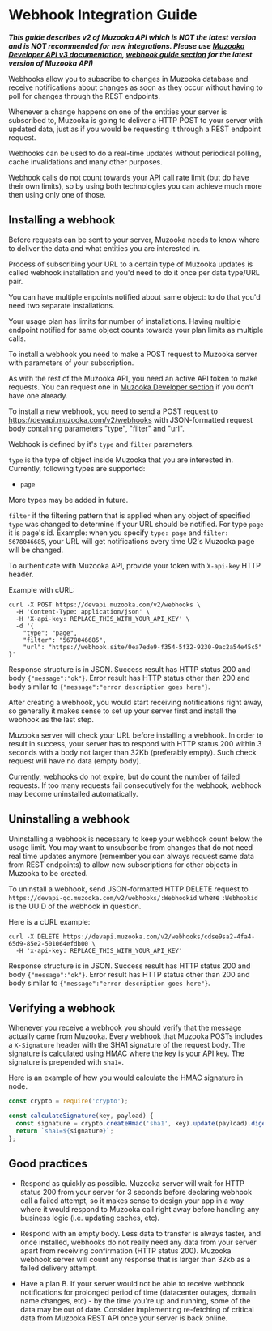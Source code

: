 # Webhook Integration Guide

***This guide describes v2 of Muzooka API which is NOT the latest version and is NOT recommended for new integrations. Please use [Muzooka Developer API v3 documentation](https://www.muzooka.com/developer), [webhook guide section](https://www.muzooka.com/developer#tag/Webhooks) for the latest version of Muzooka API)***

Webhooks allow you to subscribe to changes in Muzooka database and receive notifications about changes as soon as they occur without having to poll for changes through the REST endpoints.

Whenever a change happens on one of the entities your server is subscribed to, Muzooka is going to deliver a HTTP POST to your server with updated data, just as if you would be requesting it through a REST endpoint request.

Webhooks can be used to do a real-time updates without periodical polling, cache invalidations and many other purposes.

Webhook calls do not count towards your API call rate limit (but do have their own limits), so by using both technologies you can achieve much more then using only one of those.

## Installing a webhook

Before requests can be sent to your server, Muzooka needs to know where to deliver the data and what entities you are interested in.

Process of subscribing your URL to a certain type of Muzooka updates is called webhook installation and you'd need to do it once per data type/URL pair.

You can have multiple enpoints notified about same object: to do that you'd need two separate installations.

Your usage plan has limits for number of installations. Having multiple endpoint notified for same object counts towards  your plan limits as multiple calls.

To install a webhook you need to make a POST request to Muzooka server with parameters of your subscription.

As with the rest of the Muzooka API, you need an active API token to make requests. You can request one in [Muzooka Developer section](https://app.muzooka.com/m/developers) if you don't have one already.

To install a new webhook, you need to send a POST request to https://devapi.muzooka.com/v2/webhooks with JSON-formatted request body containing parameters "type", "filter" and "url".

Webhook is defined by it's `type` and `filter` parameters.

`type` is the type of object inside Muzooka that you are interested in. Currently, following types are supported:
- `page`

More types may be added in future.

`filter` if the filtering pattern that is applied when any object of specified `type` was changed to determine if your URL should be notified. For type `page` it is page's id. Example: when you specify `type: page` and `filter: 5678046685`, your URL will get notifications every time U2's Muzooka page will be changed.

To authenticate with Muzooka API, provide your token with `X-api-key` HTTP header.

Example with cURL:

```
curl -X POST https://devapi.muzooka.com/v2/webhooks \
  -H 'Content-Type: application/json' \
  -H 'X-api-key: REPLACE_THIS_WITH_YOUR_API_KEY' \
  -d '{
    "type": "page",
    "filter": "5678046685",
    "url": "https://webhook.site/0ea7ede9-f354-5f32-9230-9ac2a54e45c5"
}'
```

Response structure is in JSON.
Success result has HTTP status 200 and body `{"message":"ok"}`.
Error result has HTTP status other than 200 and body similar to `{"message":"error description goes here"}`.

After creating a webhook, you would start receiving notifications right away, so generally it makes sense to set up your server first and install the webhook as the last step.

Muzooka server will check your URL before installing a webhook. In order to result in success, your server has to respond with HTTP status 200 within 3 seconds with a body not larger than 32Kb (preferably empty). Such check request will have no data (empty body).

Currently, webhooks do not expire, but do count the number of failed requests. If too many requests fail consecutively for the webhook, webhook may become uninstalled automatically.


## Uninstalling a webhook

Uninstalling a webhook is necessary to keep your webhook count below the usage limit. You may want to unsubscribe from changes that do not need real time updates anymore (remember you can always request same data from REST endpoints) to allow new subscriptions for other objects in Muzooka to be created.

To uninstall a webhook, send JSON-formatted HTTP DELETE request to `https://devapi-qc.muzooka.com/v2/webhooks/:Webhookid` where `:Webhookid` is the UUID of the webhook in question.

Here is a cURL example:
```
curl -X DELETE https://devapi.muzooka.com/v2/webhooks/cdse9sa2-4fa4-65d9-85e2-501064efdb00 \
  -H 'x-api-key: REPLACE_THIS_WITH_YOUR_API_KEY'
```

Response structure is in JSON.
Success result has HTTP status 200 and body `{"message":"ok"}`.
Error result has HTTP status other than 200 and body similar to `{"message":"error description goes here"}`.

## Verifying a webhook

Whenever you receive a webhook you should verify that the message actually came from Muzooka. Every webhook that Muzooka POSTs includes a `X-Signature` header with the SHA1 signature of the request body. The signature is calculated using HMAC where the key is your API key. The signature is prepended with `sha1=`.

Here is an example of how you would calculate the HMAC signature in node.
```javascript
const crypto = require('crypto');

const calculateSignature(key, payload) {
  const signature = crypto.createHmac('sha1', key).update(payload).digest('hex');
  return `sha1=${signature}`;
};
```

## Good practices

- Respond as quickly as possible. Muzooka server will wait for HTTP status 200 from your server for 3 seconds before declaring webhook call a failed attempt, so it makes sense to design your app in a way where it would respond to Muzooka call right away before handling any business logic (i.e. updating caches, etc).

- Respond with an empty body. Less data to transfer is always faster, and once installed, webhooks do not really need any data from your server apart from receiving confirmation (HTTP status 200). Muzooka webhook server will count any response that is larger than 32kb as a failed delivery attempt.

- Have a plan B. If your server would not be able to receive webhook notifications for prolonged period of time (datacenter outages, domain name changes, etc) - by the time you're up and running, some of the data may be out of date. Consider implementing re-fetching of critical data from Muzooka REST API once your server is back online.


